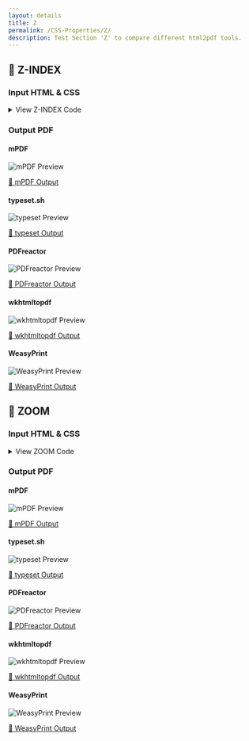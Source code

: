 ```yaml
---
layout: details
title: Z
permalink: /CSS-Properties/Z/
description: Test Section 'Z' to compare different html2pdf tools.
---
```




## 🔬 Z-INDEX

### Input HTML & CSS

<details>
    <summary>
        View Z-INDEX Code
    </summary>
    <pre><code class="hljs xml"><span class="hljs-meta">&lt;!DOCTYPE <span class="hljs-meta-keyword">html</span>&gt;</span>
<span class="hljs-comment">&lt;!-- Sample from https://www.w3schools.com/cssref/pr_pos_z-index.asp --&gt;</span>
<span class="hljs-tag">&lt;<span class="hljs-name">html</span> <span class="hljs-attr">lang</span>=<span class="hljs-string">"en"</span>&gt;</span>
    <span class="hljs-tag">&lt;<span class="hljs-name">head</span>&gt;</span>
        <span class="hljs-tag">&lt;<span class="hljs-name">style</span>&gt;</span><span class="css">
        <span class="hljs-selector-tag">img</span> {
  <span class="hljs-attribute">position</span>: absolute;
  <span class="hljs-attribute">left</span>: <span class="hljs-number">0px</span>;
  <span class="hljs-attribute">top</span>: <span class="hljs-number">0px</span>;
  <span class="hljs-attribute">z-index</span>: -<span class="hljs-number">1</span>;
}
        </span><span class="hljs-tag">&lt;/<span class="hljs-name">style</span>&gt;</span>
    <span class="hljs-tag">&lt;/<span class="hljs-name">head</span>&gt;</span>
    <span class="hljs-tag">&lt;<span class="hljs-name">body</span>&gt;</span>
    
<span class="hljs-tag">&lt;<span class="hljs-name">h1</span>&gt;</span>The z-index Property<span class="hljs-tag">&lt;/<span class="hljs-name">h1</span>&gt;</span>

<span class="hljs-tag">&lt;<span class="hljs-name">img</span> <span class="hljs-attr">src</span>=<span class="hljs-string">"https://www.w3schools.com/cssref/w3css.gif"</span> <span class="hljs-attr">width</span>=<span class="hljs-string">"100"</span> <span class="hljs-attr">height</span>=<span class="hljs-string">"140"</span>&gt;</span>

<span class="hljs-tag">&lt;<span class="hljs-name">p</span>&gt;</span>Because the image has a z-index of -1, it will be placed behind the heading.<span class="hljs-tag">&lt;/<span class="hljs-name">p</span>&gt;</span>

    <span class="hljs-tag">&lt;/<span class="hljs-name">body</span>&gt;</span>
<span class="hljs-tag">&lt;/<span class="hljs-name">html</span>&gt;</span></code></pre>
    <p>
        <a href="https://raw.githubusercontent.com/azettl/compare.html2pdf.tools/master//html/CSS%20Properties/Z/z-index.html" target="_blank" rel="noopener">📄 Get Input HTML on GitHub</a>
    </p>
</details>

### Output PDF

<div class="details-boxes">
    <div>
        <h4>mPDF</h4>
        <img src="/{{ page.path }}/../mpdf__html_CSS_Properties_Z_z-index.html.png" alt="mPDF Preview" />
        <p>
            <a href="/{{ page.path }}/../mpdf__html_CSS_Properties_Z_z-index.html.pdf" target="_blank">📕 mPDF Output</a>
        </p>
    </div>
    <div>
        <h4>typeset.sh</h4>
        <img src="/{{ page.path }}/../typeset__html_CSS_Properties_Z_z-index.html.png" alt="typeset Preview" />
        <p>
            <a href="/{{ page.path }}/../typeset__html_CSS_Properties_Z_z-index.html.pdf" target="_blank">📕 typeset Output</a>
        </p>
    </div>
    <div>
        <h4>PDFreactor</h4>
        <img src="/{{ page.path }}/../pdfreactor__html_CSS_Properties_Z_z-index.html.png" alt="PDFreactor Preview" />
        <p>
            <a href="/{{ page.path }}/../pdfreactor__html_CSS_Properties_Z_z-index.html.pdf" target="_blank">📕 PDFreactor Output</a>
        </p>
    </div>
    <div>
        <h4>wkhtmltopdf</h4>
        <img src="/{{ page.path }}/../wkhtmltopdf__html_CSS_Properties_Z_z-index.html.png" alt="wkhtmltopdf Preview" />
        <p>
            <a href="/{{ page.path }}/../wkhtmltopdf__html_CSS_Properties_Z_z-index.html.pdf" target="_blank">📕 wkhtmltopdf Output</a>
        </p>
    </div>
    <div>
        <h4>WeasyPrint</h4>
        <img src="/{{ page.path }}/../weasyprint__html_CSS_Properties_Z_z-index.html.png" alt="WeasyPrint Preview" />
        <p>
            <a href="/{{ page.path }}/../weasyprint__html_CSS_Properties_Z_z-index.html.pdf" target="_blank">📕 WeasyPrint Output</a>
        </p>
    </div>
</div>

## 🔬 ZOOM

### Input HTML & CSS

<details>
    <summary>
        View ZOOM Code
    </summary>
    <pre><code class="hljs xml"><span class="hljs-meta">&lt;!DOCTYPE <span class="hljs-meta-keyword">html</span>&gt;</span>
<span class="hljs-comment">&lt;!-- Sample from https://css-tricks.com/almanac/properties/z/zoom/ --&gt;</span>
<span class="hljs-tag">&lt;<span class="hljs-name">html</span> <span class="hljs-attr">lang</span>=<span class="hljs-string">"en"</span>&gt;</span>
    <span class="hljs-tag">&lt;<span class="hljs-name">head</span>&gt;</span>
        <span class="hljs-tag">&lt;<span class="hljs-name">style</span>&gt;</span><span class="css">
        <span class="hljs-selector-tag">img</span><span class="hljs-selector-pseudo">:nth-child(2)</span> {
  <span class="hljs-attribute">zoom</span>: <span class="hljs-number">150%</span>;
}
<span class="hljs-selector-tag">img</span><span class="hljs-selector-pseudo">:nth-child(3)</span> {
  <span class="hljs-attribute">zoom</span>: <span class="hljs-number">1.8</span>;
}
<span class="hljs-selector-tag">img</span><span class="hljs-selector-pseudo">:nth-child(4)</span> {
  <span class="hljs-attribute">zoom</span>: <span class="hljs-number">0.2</span>;
}
        </span><span class="hljs-tag">&lt;/<span class="hljs-name">style</span>&gt;</span>
    <span class="hljs-tag">&lt;/<span class="hljs-name">head</span>&gt;</span>
    <span class="hljs-tag">&lt;<span class="hljs-name">body</span>&gt;</span>
        <span class="hljs-tag">&lt;<span class="hljs-name">img</span> <span class="hljs-attr">src</span>=<span class="hljs-string">"https://s3-us-west-2.amazonaws.com/s.cdpn.io/3/wisconsin.svg"</span>&gt;</span>
        <span class="hljs-tag">&lt;<span class="hljs-name">img</span> <span class="hljs-attr">src</span>=<span class="hljs-string">"https://s3-us-west-2.amazonaws.com/s.cdpn.io/3/wisconsin.svg"</span>&gt;</span>
        <span class="hljs-tag">&lt;<span class="hljs-name">img</span> <span class="hljs-attr">src</span>=<span class="hljs-string">"https://s3-us-west-2.amazonaws.com/s.cdpn.io/3/wisconsin.svg"</span>&gt;</span>
        <span class="hljs-tag">&lt;<span class="hljs-name">img</span> <span class="hljs-attr">src</span>=<span class="hljs-string">"https://s3-us-west-2.amazonaws.com/s.cdpn.io/3/wisconsin.svg"</span>&gt;</span>
    <span class="hljs-tag">&lt;/<span class="hljs-name">body</span>&gt;</span>
<span class="hljs-tag">&lt;/<span class="hljs-name">html</span>&gt;</span></code></pre>
    <p>
        <a href="https://raw.githubusercontent.com/azettl/compare.html2pdf.tools/master//html/CSS%20Properties/Z/zoom.html" target="_blank" rel="noopener">📄 Get Input HTML on GitHub</a>
    </p>
</details>

### Output PDF

<div class="details-boxes">
    <div>
        <h4>mPDF</h4>
        <img src="/{{ page.path }}/../mpdf__html_CSS_Properties_Z_zoom.html.png" alt="mPDF Preview" />
        <p>
            <a href="/{{ page.path }}/../mpdf__html_CSS_Properties_Z_zoom.html.pdf" target="_blank">📕 mPDF Output</a>
        </p>
    </div>
    <div>
        <h4>typeset.sh</h4>
        <img src="/{{ page.path }}/../typeset__html_CSS_Properties_Z_zoom.html.png" alt="typeset Preview" />
        <p>
            <a href="/{{ page.path }}/../typeset__html_CSS_Properties_Z_zoom.html.pdf" target="_blank">📕 typeset Output</a>
        </p>
    </div>
    <div>
        <h4>PDFreactor</h4>
        <img src="/{{ page.path }}/../pdfreactor__html_CSS_Properties_Z_zoom.html.png" alt="PDFreactor Preview" />
        <p>
            <a href="/{{ page.path }}/../pdfreactor__html_CSS_Properties_Z_zoom.html.pdf" target="_blank">📕 PDFreactor Output</a>
        </p>
    </div>
    <div>
        <h4>wkhtmltopdf</h4>
        <img src="/{{ page.path }}/../wkhtmltopdf__html_CSS_Properties_Z_zoom.html.png" alt="wkhtmltopdf Preview" />
        <p>
            <a href="/{{ page.path }}/../wkhtmltopdf__html_CSS_Properties_Z_zoom.html.pdf" target="_blank">📕 wkhtmltopdf Output</a>
        </p>
    </div>
    <div>
        <h4>WeasyPrint</h4>
        <img src="/{{ page.path }}/../weasyprint__html_CSS_Properties_Z_zoom.html.png" alt="WeasyPrint Preview" />
        <p>
            <a href="/{{ page.path }}/../weasyprint__html_CSS_Properties_Z_zoom.html.pdf" target="_blank">📕 WeasyPrint Output</a>
        </p>
    </div>
</div>


